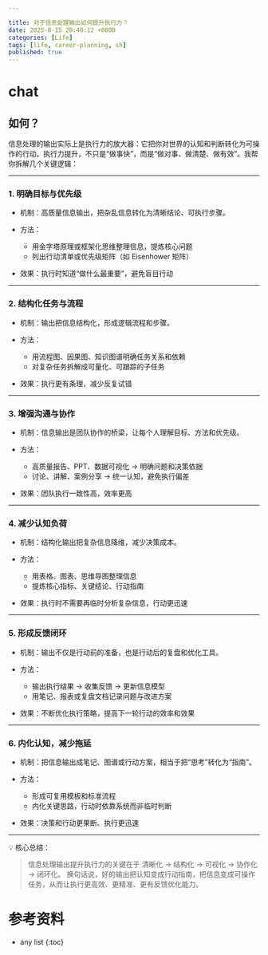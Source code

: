 ```yaml
---

title: 对于信息处理输出如何提升执行力？
date: 2025-8-15 20:40:12 +0800
categories: [Life]
tags: [life, career-planning, sh]
published: true
---
```




# chat

## 如何？

信息处理的输出实际上是执行力的放大器：它把你对世界的认知和判断转化为可操作的行动。执行力提升，不只是“做事快”，而是“做对事、做清楚、做有效”。我帮你拆解几个关键逻辑：

---

### 1. 明确目标与优先级

* 机制：高质量信息输出，把杂乱信息转化为清晰结论、可执行步骤。
* 方法：

  * 用金字塔原理或框架化思维整理信息，提炼核心问题
  * 列出行动清单或优先级矩阵（如 Eisenhower 矩阵）
* 效果：执行时知道“做什么最重要”，避免盲目行动

---

### 2. 结构化任务与流程

* 机制：输出把信息结构化，形成逻辑流程和步骤。
* 方法：

  * 用流程图、因果图、知识图谱明确任务关系和依赖
  * 对复杂任务拆解成可量化、可跟踪的子任务
* 效果：执行更有条理，减少反复试错

---

### 3. 增强沟通与协作

* 机制：信息输出是团队协作的桥梁，让每个人理解目标、方法和优先级。
* 方法：

  * 高质量报告、PPT、数据可视化 → 明确问题和决策依据
  * 讨论、讲解、案例分享 → 统一认知，避免执行偏差
* 效果：团队执行一致性高，效率更高

---

### 4. 减少认知负荷

* 机制：结构化输出把复杂信息降维，减少决策成本。
* 方法：

  * 用表格、图表、思维导图整理信息
  * 提炼核心指标、关键结论、行动指南
* 效果：执行时不需要再临时分析复杂信息，行动更迅速

---

### 5. 形成反馈闭环

* 机制：输出不仅是行动前的准备，也是行动后的复盘和优化工具。
* 方法：

  * 输出执行结果 → 收集反馈 → 更新信息模型
  * 用笔记、报表或复盘文档记录问题与改进方案
* 效果：不断优化执行策略，提高下一轮行动的效率和效果

---

### 6. 内化认知，减少拖延

* 机制：把信息输出成笔记、图谱或行动方案，相当于把“思考”转化为“指南”。
* 方法：

  * 形成可复用模板和标准流程
  * 内化关键思路，行动时依靠系统而非临时判断
* 效果：决策和行动更果断、执行更迅速

---

💡 核心总结：

> 信息处理输出提升执行力的关键在于 清晰化 → 结构化 → 可视化 → 协作化 → 闭环化。
> 换句话说，好的输出把认知变成行动指南，把信息变成可操作任务，从而让执行更高效、更精准、更有反馈优化能力。


# 参考资料

* any list
{:toc}